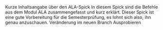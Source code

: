 Kurze Inhaltsangabe über den ALA-Spick
In diesem Spick sind die Befehle aus dem Modul ALA zusammengefasst und kurz erklärt.
Dieser Spick ist eine gute Vorbereitung für die Semesterprüfung, es lohnt sich also, ihn genau anzuschauen.
Veränderung im neuen Branch
Ausprobieren
